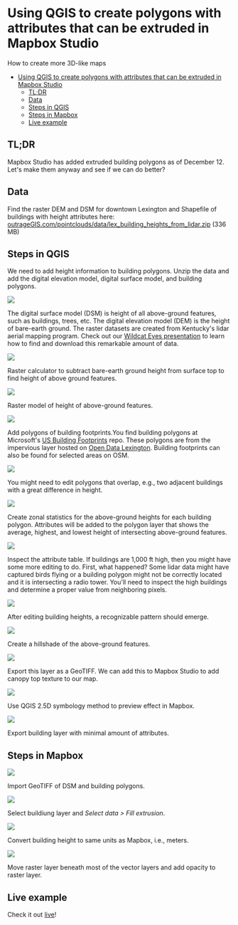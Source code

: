 # Using QGIS to create polygons with attributes that can be extruded in Mapbox Studio 
How to create more 3D-like maps

<!-- TOC -->

- [Using QGIS to create polygons with attributes that can be extruded in Mapbox Studio](#using-qgis-to-create-polygons-with-attributes-that-can-be-extruded-in-mapbox-studio)
    - [TL;DR](#tldr)
    - [Data](#data)
    - [Steps in QGIS](#steps-in-qgis)
    - [Steps in Mapbox](#steps-in-mapbox)
    - [Live example](#live-example)

<!-- /TOC -->

## TL;DR

Mapbox Studio has added extruded building polygons as of December 12. Let's make them anyway and see if we can do better?

## Data

Find the raster DEM and DSM for downtown Lexington and Shapefile of buildings with height attributes here: [outrageGIS.com/pointclouds/data/lex_building_heights_from_lidar.zip](https://outrageGIS.com/pointclouds/data/lex_building_heights_from_lidar.zip) (336 MB)

## Steps in QGIS

We need to add height information to building polygons. Unzip the data and add the digital elevation model, digital surface model, and building polygons.

![](images/b01.jpg)

The digital surface model (DSM) is height of all above-ground features, such as buildings, trees, etc. The digital elevation model (DEM) is the height of bare-earth ground. The raster datasets are created from Kentucky's lidar aerial mapping program. Check out our [Wildcat Eyes presentation](https://github.com/maptimelex/wildcat-eyes) to learn how to find and download this remarkable amount of data.
 

![](images/b02.jpg)   

Raster calculator to subtract bare-earth ground height from surface top to find height of above ground features.


![](images/b03.jpg)

Raster model of height of above-ground features.


![](images/b04.jpg)

Add polygons of building footprints.You find building polygons at Microsoft's [US Building Footprints](https://github.com/microsoft/USBuildingFootprints) repo. These polygons are from the impervious layer hosted on [Open Data Lexington](https://data.lexingtonky.gov/dataset/impervious_2007). Building footprints can also be found for selected areas on OSM.


![](images/b05.jpg)

You might need to edit polygons that overlap, e.g., two adjacent buildings with a great difference in height.


![](images/b06.jpg)

Create zonal statistics for the above-ground heights for each building polygon. Attributes will be added to the polygon layer that shows the average, highest, and lowest height of intersecting above-ground features.


![](images/b07.jpg)

Inspect the attribute table. If buildings are 1,000 ft high, then you might have some more editing to do. First, what happened? Some lidar data might have captured birds flying or a building polygon might not be correctly located and it is intersecting a radio tower. You'll need to inspect the high buildings and determine a proper value from neighboring pixels.

![](images/b09.jpg)

After editing building heights, a recognizable pattern should emerge.


![](images/b10.jpg)

Create a hillshade of the above-ground features. 


![](images/b11.jpg)

Export this layer as a GeoTIFF. We can add this to Mapbox Studio to add canopy top texture to our map.


![](images/b12.jpg)

Use QGIS 2.5D symbology method to preview effect in Mapbox.



![](images/b13.jpg)

Export building layer with minimal amount of attributes.

## Steps in Mapbox

![](images/b14.jpg)

Import GeoTIFF of DSM and building polygons.


![](images/b15.jpg)

Select buildiung layer and *Select data > Fill extrusion*. 

![](images/b16.jpg)

Convert building height to same units as Mapbox, i.e., meters.


![](images/b17.jpg)

Move raster layer beneath most of the vector layers and add opacity to raster layer.

## Live example

Check it out [live](https://api.mapbox.com/styles/v1/outragegis/ck43315k40umq1cootzplhdm5.html?fresh=true&title=view&access_token=pk.eyJ1Ijoib3V0cmFnZWdpcyIsImEiOiJjamY4ZWY1NXQyZWduMnFxN2M5cnB1YTJ6In0.BehfRddq9HyWFiy0mmGEbA)!